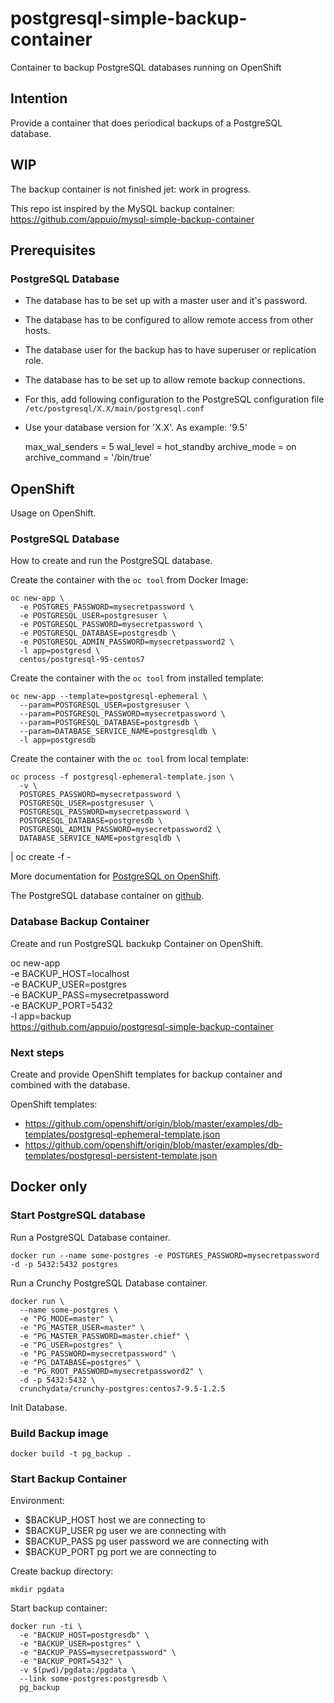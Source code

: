 # postgresql-simple-backup-container
Container to backup PostgreSQL databases running on OpenShift

## Intention
Provide a container that does periodical backups of a PostgreSQL database.

## WIP
The backup container is not finished jet: work in progress.

This repo ist inspired by the MySQL backup container: https://github.com/appuio/mysql-simple-backup-container

## Prerequisites

### PostgreSQL Database
* The database has to be set up with a master user and it's password.
* The database has to be configured to allow remote access from other hosts.
* The database user for the backup has to have superuser or replication role.
* The database has to be set up to allow remote backup connections.
 * For this, add following configuration to the PostgreSQL configuration file `/etc/postgresql/X.X/main/postgresql.conf`
 * Use your database version for 'X.X'. As example: '9.5'


    max_wal_senders = 5
    wal_level = hot_standby
    archive_mode = on
    archive_command = '/bin/true'

## OpenShift
Usage on OpenShift.

### PostgreSQL Database
How to create and run the PostgreSQL database.

Create the container with the `oc tool` from Docker Image:

    oc new-app \
      -e POSTGRES_PASSWORD=mysecretpassword \
      -e POSTGRESQL_USER=postgresuser \
      -e POSTGRESQL_PASSWORD=mysecretpassword \
      -e POSTGRESQL_DATABASE=postgresdb \
      -e POSTGRESQL_ADMIN_PASSWORD=mysecretpassword2 \
      -l app=postgresd \
      centos/postgresql-95-centos7

Create the container with the `oc tool` from installed template:

    oc new-app --template=postgresql-ephemeral \
      --param=POSTGRESQL_USER=postgresuser \
      --param=POSTGRESQL_PASSWORD=mysecretpassword \
      --param=POSTGRESQL_DATABASE=postgresdb \
      --param=DATABASE_SERVICE_NAME=postgresqldb \
      -l app=postgresdb

Create the container with the `oc tool` from local template:

    oc process -f postgresql-ephemeral-template.json \
      -v \
      POSTGRES_PASSWORD=mysecretpassword \
      POSTGRESQL_USER=postgresuser \
      POSTGRESQL_PASSWORD=mysecretpassword \
      POSTGRESQL_DATABASE=postgresdb \
      POSTGRESQL_ADMIN_PASSWORD=mysecretpassword2 \
      DATABASE_SERVICE_NAME=postgresqldb \
  | oc create -f -


More documentation for [PostgreSQL on OpenShift](https://docs.openshift.org/latest/using_images/db_images/postgresql.html).

The PostgreSQL database container on [github](https://github.com/sclorg/postgresql-container).

### Database Backup Container

Create and run PostgreSQL backukp Container on OpenShift.

oc new-app \
  -e BACKUP_HOST=localhost \
  -e BACKUP_USER=postgres \
  -e BACKUP_PASS=mysecretpassword \
  -e BACKUP_PORT=5432 \
  -l app=backup \
  https://github.com/appuio/postgresql-simple-backup-container

### Next steps

Create and provide OpenShift templates for backup container and combined with the database.

OpenShift templates:

* https://github.com/openshift/origin/blob/master/examples/db-templates/postgresql-ephemeral-template.json
* https://github.com/openshift/origin/blob/master/examples/db-templates/postgresql-persistent-template.json


## Docker only

### Start PostgreSQL database
Run a PostgreSQL Database container.

    docker run --name some-postgres -e POSTGRES_PASSWORD=mysecretpassword -d -p 5432:5432 postgres

Run a Crunchy PostgreSQL Database container.

    docker run \
      --name some-postgres \
      -e "PG_MODE=master" \
      -e "PG_MASTER_USER=master" \
      -e "PG_MASTER_PASSWORD=master.chief" \
      -e "PG_USER=postgres" \
      -e "PG_PASSWORD=mysecretpassword" \
      -e "PG_DATABASE=postgres" \
      -e "PG_ROOT_PASSWORD=mysecretpassword2" \
      -d -p 5432:5432 \
      crunchydata/crunchy-postgres:centos7-9.5-1.2.5

Init Database.

### Build Backup image

    docker build -t pg_backup .

### Start Backup Container

Environment:
* $BACKUP_HOST host we are connecting to
* $BACKUP_USER pg user we are connecting with
* $BACKUP_PASS pg user password we are connecting with
* $BACKUP_PORT pg port we are connecting to

Create backup directory:

    mkdir pgdata

Start backup container:

    docker run -ti \
      -e "BACKUP_HOST=postgresdb" \
      -e "BACKUP_USER=postgres" \
      -e "BACKUP_PASS=mysecretpassword" \
      -e "BACKUP_PORT=5432" \
      -v $(pwd)/pgdata:/pgdata \
      --link some-postgres:postgresdb \
      pg_backup
